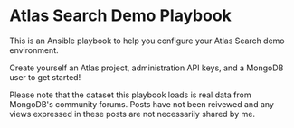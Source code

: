 # Atlas Search Demo Playbook
This is an Ansible playbook to help you configure your Atlas Search demo environment.

Create yourself an Atlas project, administration API keys, and a MongoDB user to get started!

Please note that the dataset this playbook loads is real data from MongoDB's community forums. Posts have not been reivewed and any views expressed in these posts are not necessarily shared by me.
